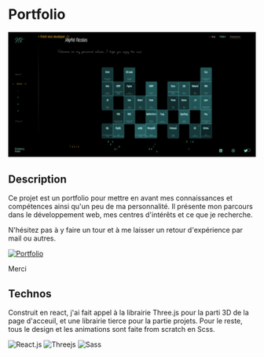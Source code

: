 # Portfolio

![Cover](https://github.com/Klipfel-Nicolas/Portfolio/blob/main/src/assets/img/cover.png)

## Description

Ce projet est un portfolio pour mettre en avant mes connaissances et compétences ainsi qu'un peu de ma personnalité.
Il présente mon parcours dans le développement web, mes centres d'intérêts et ce que je recherche.

N'hésitez pas à y faire un tour et à me laisser un retour d'expérience par mail ou autres.

[![Portfolio](https://img.shields.io/badge/Par%20içi%20-Portfolio-15d8a4?style=for-the-badge&logo=pinboard&logoColor=white)](https://nicolas-klipfel.fr/)

Merci

## Technos

Construit en react, j'ai fait appel à la librairie Three.js pour la parti 3D de la page d'acceuil, et une librairie tierce pour la partie projets.
Pour le reste, tous le design et les animations sont faite from scratch en Scss.

![React.js](https://img.shields.io/badge/React-61DAFB?style=for-the-badge&logo=react&logoColor=white)
![Threejs](https://img.shields.io/badge/threejs-black?style=for-the-badge&logo=three.js&logoColor=white)
![Sass](https://img.shields.io/badge/Sass-CC6699?style=for-the-badge&logo=sass&logoColor=white)
